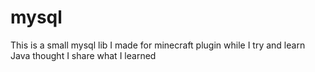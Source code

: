 # mysql

This is a small mysql lib I made for minecraft plugin while I try and learn Java thought I share what I learned
